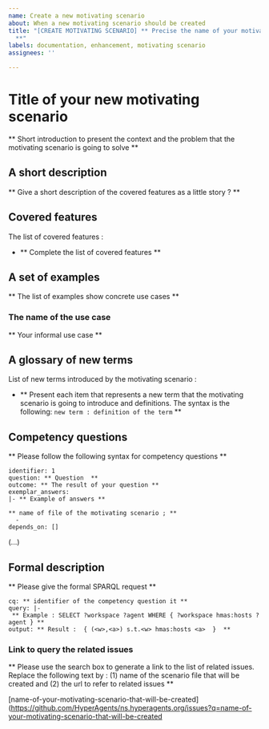 ```yaml
---
name: Create a new motivating scenario
about: When a new motivating scenario should be created
title: "[CREATE MOTIVATING SCENARIO] ** Precise the name of your motivating scenario
  **"
labels: documentation, enhancement, motivating scenario
assignees: ''

---
```


# **Title of your new motivating scenario**


** Short introduction to present the context and the problem that the motivating scenario is going to solve **

## **A short description**

** Give a short description of the covered features as a little story ? **

## **Covered features** 

The list of covered features : 
* ** Complete the list of covered features **

## **A set of examples**

** The list of examples show concrete use cases **

### The name of the use case

** Your informal use case **




## **A glossary of new terms**

List of new terms introduced by the motivating scenario :
* ** Present each item that represents a new term that the motivating scenario is going to introduce and definitions. The syntax is the following: `new term : definition of the term`  **


## **Competency questions**

** Please follow the following syntax for competency questions **
```
identifier: 1
question: ** Question  **
outcome: ** The result of your question **
exemplar_answers: 
|- ** Example of answers **

** name of file of the motivating scenario ; ** 
  -  
depends_on: [] 
```

(...)

## **Formal description** 

** Please give the formal SPARQL request **

```
cq: ** identifier of the competency question it **
query: |-
 ** Example : SELECT ?workspace ?agent WHERE { ?workspace hmas:hosts ?agent } **
output: ** Result :  { (<w>,<a>) s.t.<w> hmas:hosts <a>  }  **
```

### **Link to query the related issues** 
** Please use the search box to generate a link to the list of related issues.
Replace the following text by : (1) name of the scenario file that will be created and (2) the url to refer to related issues **

[name-of-your-motivating-scenario-that-will-be-created](https://github.com/HyperAgents/ns.hyperagents.org/issues?q=name-of-your-motivating-scenario-that-will-be-created
